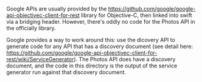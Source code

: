 Google APIs are usually provided by the https://github.com/google/google-api-objectivec-client-for-rest 
library for Objective-C, then linked into swift via a bridging header. However, there's oddly no
code for the Photos API in the officially library. 

Google provides a way to work around this: use the dicovery API to generate code for any API
that has a discovery document (see detail here: https://github.com/google/google-api-objectivec-client-for-rest/wiki/ServiceGenerator).
The Photos API does have a discovery document, and the code in this directory is the output of the service generator
run against that discovery document. 



